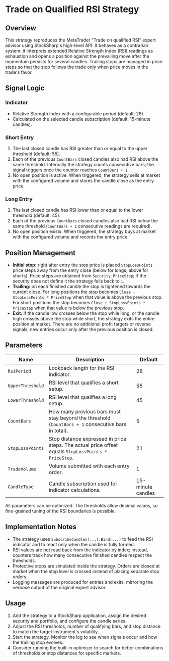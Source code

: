 # Trade on Qualified RSI Strategy

## Overview
This strategy reproduces the MetaTrader "Trade on qualified RSI" expert advisor using StockSharp's high-level API. It behaves as a contrarian system: it interprets extended Relative Strength Index (RSI) readings as exhaustion and opens a position against the prevailing move after the momentum persists for several candles. Trailing stops are managed in price steps so that the stop follows the trade only when price moves in the trade's favor.

## Signal Logic
### Indicator
* Relative Strength Index with a configurable period (default: 28).
* Calculated on the selected candle subscription (default: 15-minute candles).

### Short Entry
1. The last closed candle has RSI greater than or equal to the upper threshold (default: 55).
2. Each of the previous `CountBars` closed candles also had RSI above the same threshold. Internally the strategy counts consecutive bars; the signal triggers once the counter reaches `CountBars + 1`.
3. No open position is active. When triggered, the strategy sells at market with the configured volume and stores the candle close as the entry price.

### Long Entry
1. The last closed candle has RSI lower than or equal to the lower threshold (default: 45).
2. Each of the previous `CountBars` closed candles also had RSI below the same threshold (`CountBars + 1` consecutive readings are required).
3. No open position exists. When triggered, the strategy buys at market with the configured volume and records the entry price.

## Position Management
* **Initial stop:** right after entry the stop price is placed `StopLossPoints` price steps away from the entry close (below for longs, above for shorts). Price steps are obtained from `Security.PriceStep`; if the security does not define it the strategy falls back to `1`.
* **Trailing:** on each finished candle the stop is tightened towards the current close. For long positions the stop becomes `Close - StopLossPoints * PriceStep` when that value is above the previous stop. For short positions the stop becomes `Close + StopLossPoints * PriceStep` when that value is below the previous stop.
* **Exit:** if the candle low crosses below the stop while long, or the candle high crosses above the stop while short, the strategy exits the entire position at market. There are no additional profit targets or reverse signals; new entries occur only after the previous position is closed.

## Parameters
| Name | Description | Default |
| --- | --- | --- |
| `RsiPeriod` | Lookback length for the RSI indicator. | 28 |
| `UpperThreshold` | RSI level that qualifies a short setup. | 55 |
| `LowerThreshold` | RSI level that qualifies a long setup. | 45 |
| `CountBars` | How many previous bars must stay beyond the threshold (`CountBars + 1` consecutive bars in total). | 5 |
| `StopLossPoints` | Stop distance expressed in price steps. The actual price offset equals `StopLossPoints * PriceStep`. | 21 |
| `TradeVolume` | Volume submitted with each entry order. | 1 |
| `CandleType` | Candle subscription used for indicator calculations. | 15-minute candles |

All parameters can be optimized. The thresholds allow decimal values, so fine-grained tuning of the RSI boundaries is possible.

## Implementation Notes
* The strategy uses `SubscribeCandles(...).Bind(...)` to feed the RSI indicator and to react only when the candle is fully formed.
* RSI values are not read back from the indicator by index; instead, counters track how many consecutive finished candles respect the thresholds.
* Protective stops are simulated inside the strategy. Orders are closed at market when the stop level is crossed instead of placing separate stop orders.
* Logging messages are produced for entries and exits, mirroring the verbose output of the original expert advisor.

## Usage
1. Add the strategy to a StockSharp application, assign the desired security and portfolio, and configure the candle series.
2. Adjust the RSI thresholds, number of qualifying bars, and stop distance to match the target instrument's volatility.
3. Start the strategy. Monitor the log to see when signals occur and how the trailing stop evolves.
4. Consider running the built-in optimizer to search for better combinations of thresholds or stop distances for specific markets.
